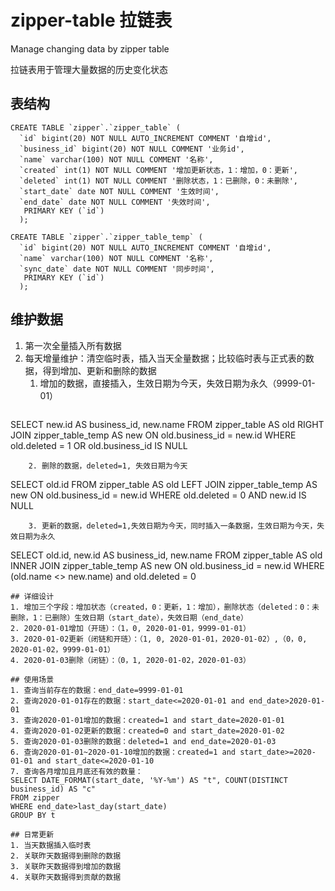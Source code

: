 # zipper-table 拉链表
Manage changing data by zipper table

拉链表用于管理大量数据的历史变化状态

## 表结构

```
CREATE TABLE `zipper`.`zipper_table` (
  `id` bigint(20) NOT NULL AUTO_INCREMENT COMMENT '自增id',
  `business_id` bigint(20) NOT NULL COMMENT '业务id',
  `name` varchar(100) NOT NULL COMMENT '名称',
  `created` int(1) NOT NULL COMMENT '增加更新状态，1：增加，0：更新',
  `deleted` int(1) NOT NULL COMMENT '删除状态，1：已删除，0：未删除',
  `start_date` date NOT NULL COMMENT '生效时间',
  `end_date` date NOT NULL COMMENT '失效时间',
   PRIMARY KEY (`id`)
  );

CREATE TABLE `zipper`.`zipper_table_temp` (
  `id` bigint(20) NOT NULL AUTO_INCREMENT COMMENT '自增id',
  `name` varchar(100) NOT NULL COMMENT '名称',
  `sync_date` date NOT NULL COMMENT '同步时间',
   PRIMARY KEY (`id`)
  );
```
## 维护数据
1. 第一次全量插入所有数据
2. 每天增量维护：清空临时表，插入当天全量数据；比较临时表与正式表的数据，得到增加、更新和删除的数据
    1. 增加的数据，直接插入，生效日期为今天，失效日期为永久（9999-01-01）
    ```
SELECT new.id AS business_id, new.name
FROM zipper_table AS old RIGHT JOIN zipper_table_temp AS new
ON old.business_id = new.id
WHERE old.deleted = 1 OR old.business_id IS NULL
```
    2. 删除的数据，deleted=1, 失效日期为今天
```
SELECT old.id 
FROM zipper_table AS old LEFT JOIN zipper_table_temp AS new
ON old.business_id = new.id
WHERE old.deleted = 0 AND new.id IS NULL
```
    3. 更新的数据，deleted=1,失效日期为今天，同时插入一条数据，生效日期为今天，失效日期为永久
```
SELECT old.id, new.id AS business_id, new.name
FROM zipper_table AS old
INNER JOIN zipper_table_temp AS new
ON old.business_id = new.id 
WHERE (old.name <> new.name) and old.deleted = 0
```
## 详细设计 
1. 增加三个字段：增加状态（created，0：更新，1：增加），删除状态（deleted：0：未删除，1：已删除）生效日期（start_date），失效日期（end_date）
2. 2020-01-01增加（开琏）：（1，0, 2020-01-01，9999-01-01）
3. 2020-01-02更新（闭链和开琏）：（1, 0, 2020-01-01，2020-01-02）,（0，0, 2020-01-02，9999-01-01）
4. 2020-01-03删除（闭链）：（0，1, 2020-01-02，2020-01-03）

## 使用场景
1. 查询当前存在的数据：end_date=9999-01-01
2. 查询2020-01-01存在的数据：start_date<=2020-01-01 and end_date>2020-01-01
3. 查询2020-01-01增加的数据：created=1 and start_date=2020-01-01
4. 查询2020-01-02更新的数据：created=0 and start_date=2020-01-02
5. 查询2020-01-03删除的数据：deleted=1 and end_date=2020-01-03
6. 查询2020-01-01~2020-01-10增加的数据：created=1 and start_date>=2020-01-01 and start_date<=2020-01-10
7. 查询各月增加且月底还有效的数量：
SELECT DATE_FORMAT(start_date, '%Y-%m') AS "t", COUNT(DISTINCT business_id) AS "c" 
FROM zipper 
WHERE end_date>last_day(start_date)
GROUP BY t

## 日常更新
1. 当天数据插入临时表
2. 关联昨天数据得到删除的数据
3. 关联昨天数据得到增加的数据
4. 关联昨天数据得到贡献的数据
